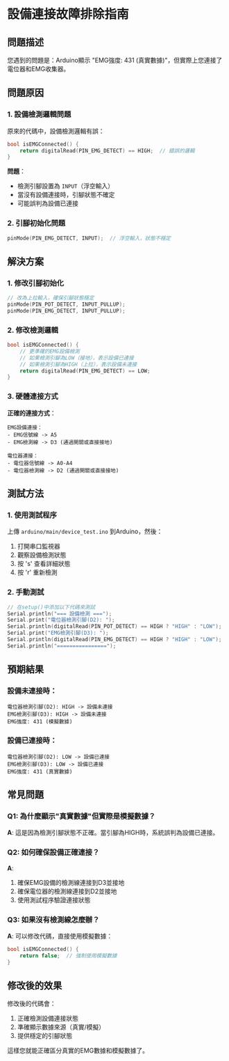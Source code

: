# 設備連接故障排除指南

## 問題描述

您遇到的問題是：Arduino顯示 "EMG強度: 431 (真實數據)"，但實際上您連接了電位器和EMG收集器。

## 問題原因

### 1. 設備檢測邏輯問題

原來的代碼中，設備檢測邏輯有誤：

```cpp
bool isEMGConnected() {
    return digitalRead(PIN_EMG_DETECT) == HIGH;  // 錯誤的邏輯
}
```

**問題**：
- 檢測引腳設置為 `INPUT`（浮空輸入）
- 當沒有設備連接時，引腳狀態不確定
- 可能誤判為設備已連接

### 2. 引腳初始化問題

```cpp
pinMode(PIN_EMG_DETECT, INPUT);  // 浮空輸入，狀態不穩定
```

## 解決方案

### 1. 修改引腳初始化

```cpp
// 改為上拉輸入，確保引腳狀態穩定
pinMode(PIN_POT_DETECT, INPUT_PULLUP);
pinMode(PIN_EMG_DETECT, INPUT_PULLUP);
```

### 2. 修改檢測邏輯

```cpp
bool isEMGConnected() {
    // 更準確的EMG設備檢測
    // 如果檢測引腳為LOW（接地），表示設備已連接
    // 如果檢測引腳為HIGH（上拉），表示設備未連接
    return digitalRead(PIN_EMG_DETECT) == LOW;
}
```

### 3. 硬體連接方式

**正確的連接方式**：

```
EMG設備連接：
- EMG信號線 -> A5
- EMG檢測線 -> D3 (通過開關或直接接地)

電位器連接：
- 電位器信號線 -> A0-A4
- 電位器檢測線 -> D2 (通過開關或直接接地)
```

## 測試方法

### 1. 使用測試程序

上傳 `arduino/main/device_test.ino` 到Arduino，然後：

1. 打開串口監視器
2. 觀察設備檢測狀態
3. 按 's' 查看詳細狀態
4. 按 'r' 重新檢測

### 2. 手動測試

```cpp
// 在setup()中添加以下代碼來測試
Serial.println("=== 設備檢測 ===");
Serial.print("電位器檢測引腳(D2): ");
Serial.println(digitalRead(PIN_POT_DETECT) == HIGH ? "HIGH" : "LOW");
Serial.print("EMG檢測引腳(D3): ");
Serial.println(digitalRead(PIN_EMG_DETECT) == HIGH ? "HIGH" : "LOW");
Serial.println("================");
```

## 預期結果

### 設備未連接時：
```
電位器檢測引腳(D2): HIGH -> 設備未連接
EMG檢測引腳(D3): HIGH -> 設備未連接
EMG強度: 431 (模擬數據)
```

### 設備已連接時：
```
電位器檢測引腳(D2): LOW -> 設備已連接
EMG檢測引腳(D3): LOW -> 設備已連接
EMG強度: 431 (真實數據)
```

## 常見問題

### Q1: 為什麼顯示"真實數據"但實際是模擬數據？

**A**: 這是因為檢測引腳狀態不正確。當引腳為HIGH時，系統誤判為設備已連接。

### Q2: 如何確保設備正確連接？

**A**: 
1. 確保EMG設備的檢測線連接到D3並接地
2. 確保電位器的檢測線連接到D2並接地
3. 使用測試程序驗證連接狀態

### Q3: 如果沒有檢測線怎麼辦？

**A**: 可以修改代碼，直接使用模擬數據：

```cpp
bool isEMGConnected() {
    return false;  // 強制使用模擬數據
}
```

## 修改後的效果

修改後的代碼會：
1. 正確檢測設備連接狀態
2. 準確顯示數據來源（真實/模擬）
3. 提供穩定的引腳狀態

這樣您就能正確區分真實的EMG數據和模擬數據了。 